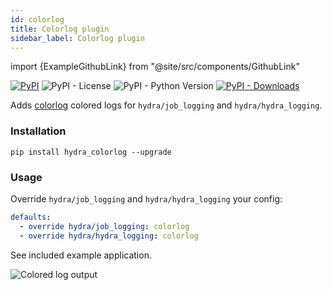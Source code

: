 ```yaml
---
id: colorlog
title: Colorlog plugin
sidebar_label: Colorlog plugin
---
```


import {ExampleGithubLink} from "@site/src/components/GithubLink"

[![PyPI](https://img.shields.io/pypi/v/hydra-colorlog)](https://pypi.org/project/hydra-colorlog/)
![PyPI - License](https://img.shields.io/pypi/l/hydra-colorlog)
![PyPI - Python Version](https://img.shields.io/pypi/pyversions/hydra-colorlog)
[![PyPI - Downloads](https://img.shields.io/pypi/dm/hydra-colorlog.svg)](https://pypistats.org/packages/hydra-colorlog)<ExampleGithubLink text="Example application" to="plugins/hydra_colorlog/example"/><ExampleGithubLink text="Plugin source" to="plugins/hydra_colorlog"/>

Adds <a class="external" href="https://github.com/borntyping/python-colorlog" target="_blank">colorlog</a> colored logs for `hydra/job_logging` and `hydra/hydra_logging`.


### Installation
```commandline
pip install hydra_colorlog --upgrade
```

### Usage
Override `hydra/job_logging` and `hydra/hydra_logging` your config:

```yaml
defaults:
  - override hydra/job_logging: colorlog
  - override hydra/hydra_logging: colorlog
```

See included <GithubLink to="plugins/hydra_colorlog/example">example application</GithubLink>.
 
![Colored log output](/plugins/colorlog/colorlog.png)
